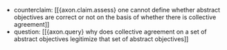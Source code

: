 - counterclaim: [[{axon.claim.assess} one cannot define whether abstract objectives are correct or not on the basis of whether there is collective agreement]]
- question: [[{axon.query} why does collective agreement on a set of abstract objectives legitimize that set of abstract objectives]]